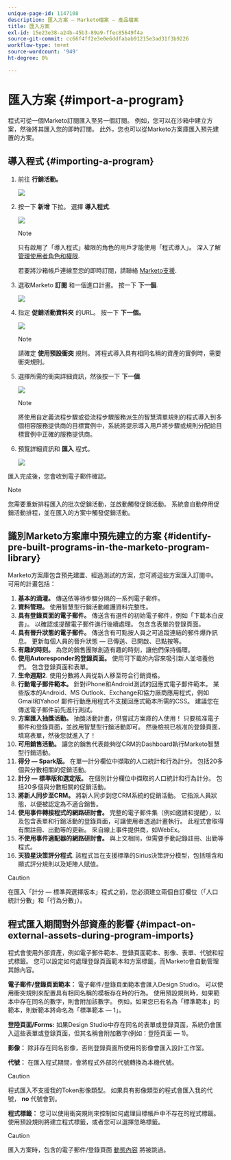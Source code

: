 ```yaml
---
unique-page-id: 1147108
description: 匯入方案 — Marketo檔案 — 產品檔案
title: 匯入方案
exl-id: 15e23e38-a24b-45b3-89a9-ffec85649f4a
source-git-commit: cc66f4ff2e3e0e6ddfabab91215e3ad31f3b9226
workflow-type: tm+mt
source-wordcount: '949'
ht-degree: 0%

---
```


# 匯入方案 {#import-a-program}

程式可從一個Marketo訂閱匯入至另一個訂閱。 例如，您可以在沙箱中建立方案，然後將其匯入您的即時訂閱。 此外，您也可以從Marketo方案庫匯入預先建置的方案。

## 導入程式 {#importing-a-program}

1. 前往 **行銷活動。**

   ![](assets/import-a-program-1.png)

1. 按一下 **新增** 下拉。 選擇 **導入程式**.

   ![](assets/import-a-program-2.png)

   >[!NOTE]
   >
   >只有啟用了「導入程式」權限的角色的用戶才能使用「程式導入」。 深入了解 [管理使用者角色和權限](/help/marketo/product-docs/administration/users-and-roles/managing-user-roles-and-permissions.md).
   >
   >若要將沙箱帳戶連線至您的即時訂閱，請聯絡 [Marketo支援](https://nation.marketo.com/t5/Support/ct-p/Support).

1. 選取Marketo **訂閱** 和一個進口計畫。 按一下 **下一個**.

   ![](assets/import-a-program-3.png)

1. 指定 **促銷活動資料夾** 的URL。 按一下 **下一個。**

   ![](assets/import-a-program-4.png)

   >[!NOTE]
   >
   >請確定 **使用預設衝突** 規則。 將程式導入具有相同名稱的資產的實例時，需要衝突規則。

1. 選擇所需的衝突詳細資訊，然後按一下 **下一個**.

   ![](assets/import-a-program-5.png)

   >[!NOTE]
   >
   >將使用自定義流程步驟或從流程步驟服務派生的智慧清單規則的程式導入到多個相容服務提供商的目標實例中，系統將提示導入用戶將步驟或規則分配給目標實例中正確的服務提供商。

1. 預覽詳細資訊和 **匯入** 程式。

   ![](assets/import-a-program-6.png)

匯入完成後，您會收到電子郵件確認。

>[!NOTE]
>
>您需要重新排程匯入的批次促銷活動，並啟動觸發促銷活動。 系統會自動停用促銷活動排程，並在匯入的方案中觸發促銷活動。

## 識別Marketo方案庫中預先建立的方案 {#identify-pre-built-programs-in-the-marketo-program-library}

Marketo方案庫包含預先建置、經過測試的方案，您可將這些方案匯入訂閱中。 可用的計畫包括：

1. **基本的滴灌。** 傳送依等待步驟分隔的一系列電子郵件。
1. **資料管理。** 使用智慧型行銷活動維護資料完整性。
1. **具有登錄頁面的電子郵件。** 傳送含有選件的初始電子郵件，例如「下載本白皮書」。 以確認或提醒電子郵件進行後續處理。 包含含表單的登錄頁面。
1. **具有晉升狀態的電子郵件。** 傳送含有可點按人員之可追蹤連結的郵件爆炸訊息。 更新每個人員的晉升狀態 — 已傳送、已開啟、已點按等。
1. **有趣的時刻。** 為您的銷售團隊創造有趣的時刻，讓他們保持循環。
1. **使用Autoresponder的登錄頁面。** 使用可下載的內容來吸引新人並培養他們。 包含登錄頁面和表單。
1. **生命週期2.** 使用分數將人員從新人移至符合行銷資格。
1. **行動電子郵件範本。** 針對iPhone和Android測試的回應式電子郵件範本。 某些版本的Android、MS Outlook、Exchange和協力廠商應用程式，例如Gmail和Yahoo! 郵件行動應用程式不支援回應式範本所需的CSS。 建議您在傳送電子郵件前先進行測試。
1. **方案匯入抽獎活動。** 抽獎活動計畫，供嘗試方案庫的人使用！ 只要核准電子郵件和登錄頁面，並啟用智慧型行銷活動即可。 然後檢視已核准的登錄頁面，填寫表單，然後您就進入了！
1. **可用銷售活動。** 讓您的銷售代表能夠從CRM的Dashboard執行Marketo智慧型行銷活動。
1. **得分 — Spark版。** 在單一計分欄位中擷取的人口統計和行為計分。 包括20多個與分數相關的促銷活動。
1. **計分 — 標準版和選定版。** 在個別計分欄位中擷取的人口統計和行為計分。 包括20多個與分數相關的促銷活動。
1. **將新人同步至CRM。** 將新人同步到您CRM系統的促銷活動。 它指派人員狀態，以便被認定為不適合銷售。
1. **使用事件轉接程式的網路研討會。** 完整的電子郵件集（例如邀請和提醒），以及包含表單和行銷活動的登錄頁面，可讓使用者透過計畫執行。 此程式會取得有關註冊、出勤等的更新。 來自線上事件提供商，如WebEx。
1. **不使用事件適配器的網路研討會。** 與上文相同，但需要手動記錄註冊、出勤等程式。
1. **天狼星決策評分程式**. 該程式旨在支援標準的Sirius決策評分模型，包括隱含和顯式評分規則以及矩陣人賦值。

>[!CAUTION]
>
>在匯入「計分 — 標準與選擇版本」程式之前，您必須建立兩個自訂欄位（「人口統計分數」和「行為分數」）。

## 程式匯入期間對外部資產的影響 {#impact-on-external-assets-during-program-imports}

程式會使用外部資產，例如電子郵件範本、登錄頁面範本、影像、表單、代號和程式標籤。 您可以設定如何處理登錄頁面範本和方案標籤，而Marketo會自動管理其餘內容。

**電子郵件/登錄頁面範本：** 電子郵件/登錄頁面範本會匯入Design Studio。 可以使用衝突規則來配置具有相同名稱的模板存在時的行為。 使用預設規則時，如果範本中存在同名的數字，則會附加該數字。 例如，如果您已有名為「標準範本」的範本，則新範本將命名為「標準範本 — 1」。

**登陸頁面/Forms:** 如果Design Studio中存在同名的表單或登錄頁面，系統仍會匯入這些表單或登錄頁面，但其名稱會附加數字(例如：登陸頁面 — 1)。

**影像：** 除非存在同名影像，否則登錄頁面所使用的影像會匯入設計工作室。

**代號：** 在匯入程式期間，會將程式外部的代號轉換為本機代號。

>[!CAUTION]
>
>程式匯入不支援我的Token影像類型。 如果具有影像類型的程式會匯入我的代號， **no** 代號會到。

**程式標籤：** 您可以使用衝突規則來控制如何處理目標帳戶中不存在的程式標籤。 使用預設規則將建立程式標籤，或者您可以選擇忽略標籤。

>[!CAUTION]
>
>匯入方案時，包含的電子郵件/登錄頁面 [動態內容](/help/marketo/product-docs/personalization/segmentation-and-snippets/segmentation/understanding-dynamic-content.md) 將被跳過。
